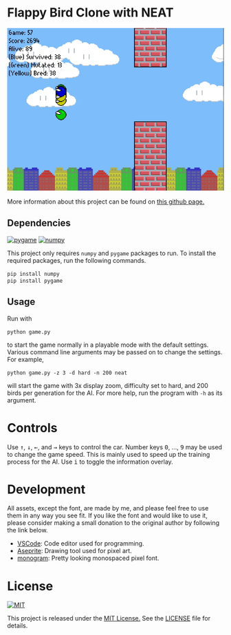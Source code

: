 # Flappy Bird Clone with NEAT

![Game Screen](./docs/img/flappy_bird_neat_peek.gif)

More information about this project can be found on
[this github page.](https://greymistcube.github.io/flappy_bird_neat/)

## Dependencies

[![pygame][pygame_img]][pygame_url]
[![numpy][numpy_img]][numpy_url]

This project only requires `numpy` and `pygame` packages to run.
To install the required packages, run the following commands.

```
pip install numpy
pip install pygame
```

## Usage

Run with

```
python game.py
```

to start the game normally in a playable mode with the default settings.
Various command line arguments may be passed on to change the settings.
For example,

```
python game.py -z 3 -d hard -n 200 neat
```

will start the game with 3x display zoom, difficulty set to hard,
and 200 birds per generation for the AI. For more help, run
the program with `-h` as its argument.


# Controls

Use <kbd>&uarr;</kbd>, <kbd>&darr;</kbd>, <kbd>&larr;</kbd>, and
<kbd>&rarr;</kbd> keys to control the car. Number keys
<kbd>0</kbd>, ..., <kbd>9</kbd> may be used to change the game speed.
This is mainly used to speed up the training process for the AI.
Use <kbd>i</kbd> to toggle the information overlay.


# Development

All assets, except the font, are made by me, and please feel free to use them
in any way you see fit. If you like the font and would like to use it,
please consider making a small donation to the original author
by following the link below.

 * [VSCode][vscode_url]: Code editor used for programming.
 * [Aseprite][aseprite_url]: Drawing tool used for pixel art.
 * [monogram][monogram_url]: Pretty looking monospaced pixel font.


# License

[![MIT][MIT_img]][MIT_url]

This project is released under the [MIT License.][MIT_url]
See the [LICENSE](./LICENSE) file for details.

<!-- Markdown link & image definitions -->
[pygame_img]: https://img.shields.io/badge/pygame-1.9.4-brightgreen.svg
[pygame_url]: https://www.pygame.org/
[numpy_img]: https://img.shields.io/badge/numpy-1.16.2-brightgreen.svg
[numpy_url]: https://www.numpy.org/
[MIT_img]: https://img.shields.io/badge/license-MIT-blue.svg
[MIT_url]: https://opensource.org/licenses/MIT
[vscode_url]: https://code.visualstudio.com/
[aseprite_url]: https://www.aseprite.org/
[monogram_url]: https://datagoblin.itch.io/monogram
